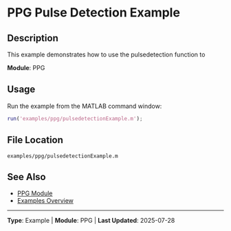 # PPG Pulse Detection Example

## Description

This example demonstrates how to use the pulsedetection function to

**Module**: PPG

## Usage

Run the example from the MATLAB command window:

```matlab
run('examples/ppg/pulsedetectionExample.m');
```

## File Location

`examples/ppg/pulsedetectionExample.m`

## See Also

- [PPG Module](../api/ppg/README.md)
- [Examples Overview](README.md)

---

**Type**: Example | **Module**: PPG | **Last Updated**: 2025-07-28
